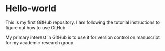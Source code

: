 # Hello-world
This is my first GitHub repository. I am following the tutorial instructions to figure out how to use GitHub.

My primary interest in GitHub is to use it for version control on manuscript for my academic research group.
